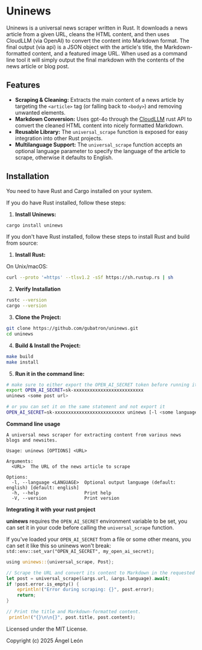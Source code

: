 # Uninews

Uninews is a universal news scraper written in Rust. It downloads a news article from a given URL, cleans the HTML content, and then uses CloudLLM (via OpenAI) to convert the content into Markdown format. The final output (via api) is a JSON object with the article's title, the Markdown-formatted content, and a featured image URL. When used as a command line tool it will simply output the final markdown with the contents of the news article or blog post.

## Features

- **Scraping & Cleaning:** Extracts the main content of a news article by targeting the `<article>` tag (or falling back to `<body>`) and removing unwanted elements.
- **Markdown Conversion:** Uses gpt-4o through the [CloudLLM](https://github.com/CloudLLM-ai/cloudllm/tree/main) rust API to convert the cleaned HTML content into nicely formatted Markdown.
- **Reusable Library:** The `universal_scrape` function is exposed for easy integration into other Rust projects.
- **Multilanguage Support:** The `universal_scrape` function accepts an optional language parameter to specify the language of the article to scrape, otherwise it defaults to English.

## Installation

You need to have Rust and Cargo installed on your system.

If you do have Rust installed, follow these steps:

1. **Install Uninews:**
```bash
cargo install uninews
```  

If you don't have Rust installed, follow these steps to install Rust and build from source:

1. **Install Rust:**

On Unix/macOS:
```bash
curl --proto '=https' --tlsv1.2 -sSf https://sh.rustup.rs | sh
```

2. **Verify Installation**
```bash
rustc --version
cargo --version
```

3. **Clone the Project:**
 ```bash
 git clone https://github.com/gubatron/uninews.git
 cd uninews
```
   
4. **Build & Install the Project:**
```bash
make build
make install
```

5. **Run it in the command line:**
```bash
# make sure to either export the OPEN_AI_SECRET token before running it
export OPEN_AI_SECRET=sk-xxxxxxxxxxxxxxxxxxxxxxxxxx
uninews <some post url>

# or you can set it on the same statement and not export it
OPEN_AI_SECRET=sk-xxxxxxxxxxxxxxxxxxxxxxxxxx uninews [-l <some language name>] <some post url>
```

**Command line usage**
```
A universal news scraper for extracting content from various news blogs and newsites.

Usage: uninews [OPTIONS] <URL>

Arguments:
  <URL>  The URL of the news article to scrape

Options:
  -l, --language <LANGUAGE>  Optional output language (default: english) [default: english]
  -h, --help                 Print help
  -V, --version              Print version
```   

**Integrating it with your rust project**

**uninews** requires the `OPEN_AI_SECRET` environment variable to be set, you can set it in your code before calling the `universal_scrape` function.

If you've loaded your `OPEN_AI_SECRET` from a file or some other means, you can set it like this so uninews won't break:
`std::env::set_var("OPEN_AI_SECRET", my_open_ai_secret);`


```rust
using uninews::{universal_scrape, Post};

// Scrape the URL and convert its content to Markdown in the requested language.
let post = universal_scrape(&args.url, &args.language).await;
if !post.error.is_empty() {
    eprintln!("Error during scraping: {}", post.error);
    return;
}

// Print the title and Markdown-formatted content.
 println!("{}\n\n{}", post.title, post.content);
```

Licensed under the MIT License.

Copyright (c) 2025 Ángel León

